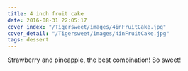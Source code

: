 ```yaml
---
title: 4 inch fruit cake
date: 2016-08-31 22:05:17
cover_index: "/Tigersweet/images/4inFruitCake.jpg"
cover_detail: "/Tigersweet/images/4inFruitCake.jpg"
tags: dessert
---
```


Strawberry and pineapple, the best combination! So sweet!